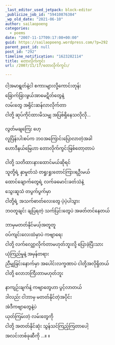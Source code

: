 ```yaml
---
_last_editor_used_jetpack: block-editor
_publicize_job_id: "59410876384"
_wp_old_date: "2021-06-10"
author: sailaopoeng
categories:
  - poems
date: "2007-11-17T09:17:00+00:00"
guid: https://sailaopoeng.wordpress.com/?p=292
parent_post_id: null
post_id: "292"
timeline_notification: "1623282114"
title: တောလိုက်ကွင်း
url: /2007/11/17/တောလိုက်ကွင်း/

---
```

ငါ့အမာရွတ်နဲ့ငါ စကားများလို့ကောင်းတုန်း  
ခြောက်ခြားဖွယ်အာမေဋိတ်တွေနဲ့  
လမ်းတွေ အရိုင်းဆန်လာလိုက်တာ  
ငါတို့ ဆုပ်ကိုင်ထားမိသမျှ အပြစ်ရှိနေသလိုလို…

လွတ်မချကြေး ဟေ့  
လူပြိန်းပါးစပ်က ဘဝအကြောင်းပြောလာတဲ့အခါ  
ဟောဒီနယ်မြေဟာ တောလိုက်ကွင်းဖြစ်တော့တာပဲ

ငါတို့ သတိထားနားထောင်မယ်ဆိုရင်  
သူတို့ရဲ့ နှာမှုတ်သံ တရှုးရှုးတောင်ကြားရဦးမယ်  
ထောင်ချောက်တွေရဲ့ လက်ခမောင်းခတ်သံနဲ့  
သွေးဆူသံ တပွက်ပွက်မှာ  
ငါတို့ရဲ့ အသက်ဓာတ်လေးတွေ ပဲ့ပဲ့ပါသွား  
ဘဝတူချင်း ချပြရတဲ့ သက်ပြင်းတွေပဲ အဖတ်တင်နေတယ်

ဘာမှမတတ်နိုင်မယ့်အတူတူ  
ဝပ်ကျင်းလေးထဲမှာပဲ ကဗျာရေး  
ငါတို့ လက်လျှော့လိုက်တာမဟုတ်ဘူးလို့ ပြောခဲ့ပြီးသား  
ယုံကြည်မှုနဲ့ အမှန်တရား  
ညီမျှခြင်းနောက်မှာ အပေါင်းလက္ခဏာပဲ ငါတို့အလိုရှိတယ်  
ငါတို့ လောဘကြီးတာမဟုတ်ဘူး

နာကျဉ်းချက်နဲ့ ကဗျာတွေဟာ ပွင့်လာတယ်  
ဒါလည်း ငါဘာမှ မတတ်နိုင်တဲ့အပိုင်း  
အဲဒီကဗျာတွေနဲ့ပဲ  
ယုတ်ကြမ်းတဲ့ လမ်းတွေကို  
ငါတို့ အတတ်နိုင်ဆုံး သွန်သင်ကြည့်ကြတာပေါ့  
အလင်းတစ်ခုဆီကို …။ ။
